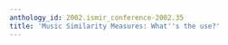 ```yaml
---
anthology_id: 2002.ismir_conference-2002.35
title: 'Music Similarity Measures: What''s the use?'
---
```


